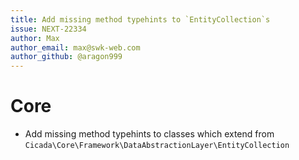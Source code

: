 ```yaml
---
title: Add missing method typehints to `EntityCollection`s
issue: NEXT-22334
author: Max
author_email: max@swk-web.com
author_github: @aragon999
---
```

# Core
* Add missing method typehints to classes which extend from `Cicada\Core\Framework\DataAbstractionLayer\EntityCollection`
